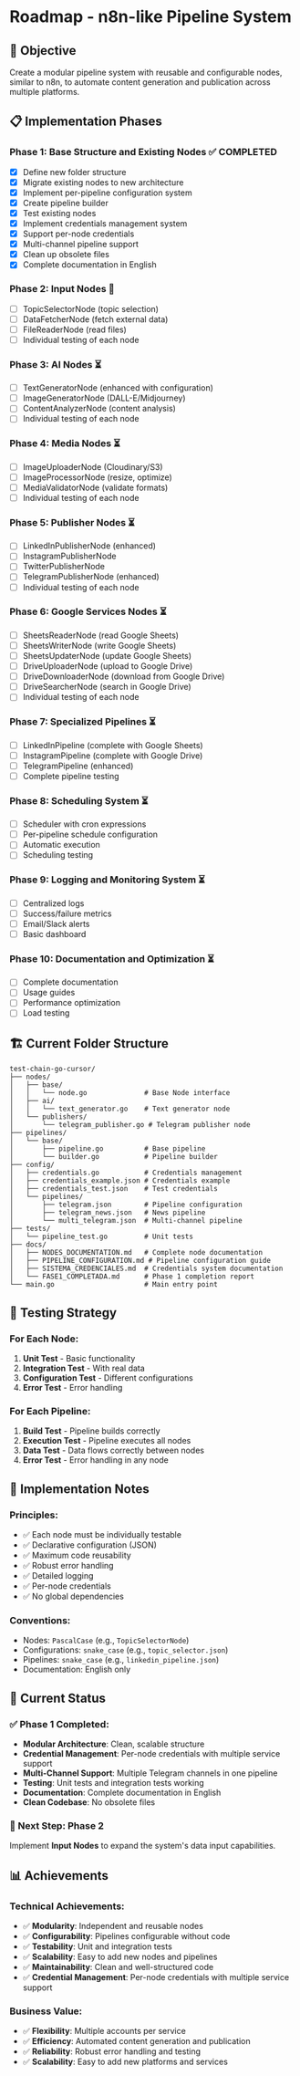 # Roadmap - n8n-like Pipeline System

## 🎯 Objective
Create a modular pipeline system with reusable and configurable nodes, similar to n8n, to automate content generation and publication across multiple platforms.

## 📋 Implementation Phases

### Phase 1: Base Structure and Existing Nodes ✅ COMPLETED
- [x] Define new folder structure
- [x] Migrate existing nodes to new architecture
- [x] Implement per-pipeline configuration system
- [x] Create pipeline builder
- [x] Test existing nodes
- [x] Implement credentials management system
- [x] Support per-node credentials
- [x] Multi-channel pipeline support
- [x] Clean up obsolete files
- [x] Complete documentation in English

### Phase 2: Input Nodes 🔄
- [ ] TopicSelectorNode (topic selection)
- [ ] DataFetcherNode (fetch external data)
- [ ] FileReaderNode (read files)
- [ ] Individual testing of each node

### Phase 3: AI Nodes ⏳
- [ ] TextGeneratorNode (enhanced with configuration)
- [ ] ImageGeneratorNode (DALL-E/Midjourney)
- [ ] ContentAnalyzerNode (content analysis)
- [ ] Individual testing of each node

### Phase 4: Media Nodes ⏳
- [ ] ImageUploaderNode (Cloudinary/S3)
- [ ] ImageProcessorNode (resize, optimize)
- [ ] MediaValidatorNode (validate formats)
- [ ] Individual testing of each node

### Phase 5: Publisher Nodes ⏳
- [ ] LinkedInPublisherNode (enhanced)
- [ ] InstagramPublisherNode
- [ ] TwitterPublisherNode
- [ ] TelegramPublisherNode (enhanced)
- [ ] Individual testing of each node

### Phase 6: Google Services Nodes ⏳
- [ ] SheetsReaderNode (read Google Sheets)
- [ ] SheetsWriterNode (write Google Sheets)
- [ ] SheetsUpdaterNode (update Google Sheets)
- [ ] DriveUploaderNode (upload to Google Drive)
- [ ] DriveDownloaderNode (download from Google Drive)
- [ ] DriveSearcherNode (search in Google Drive)
- [ ] Individual testing of each node

### Phase 7: Specialized Pipelines ⏳
- [ ] LinkedInPipeline (complete with Google Sheets)
- [ ] InstagramPipeline (complete with Google Drive)
- [ ] TelegramPipeline (enhanced)
- [ ] Complete pipeline testing

### Phase 8: Scheduling System ⏳
- [ ] Scheduler with cron expressions
- [ ] Per-pipeline schedule configuration
- [ ] Automatic execution
- [ ] Scheduling testing

### Phase 9: Logging and Monitoring System ⏳
- [ ] Centralized logs
- [ ] Success/failure metrics
- [ ] Email/Slack alerts
- [ ] Basic dashboard

### Phase 10: Documentation and Optimization ⏳
- [ ] Complete documentation
- [ ] Usage guides
- [ ] Performance optimization
- [ ] Load testing

## 🏗️ Current Folder Structure

```
test-chain-go-cursor/
├── nodes/
│   ├── base/
│   │   └── node.go              # Base Node interface
│   ├── ai/
│   │   └── text_generator.go    # Text generator node
│   └── publishers/
│       └── telegram_publisher.go # Telegram publisher node
├── pipelines/
│   └── base/
│       ├── pipeline.go          # Base pipeline
│       └── builder.go           # Pipeline builder
├── config/
│   ├── credentials.go           # Credentials management
│   ├── credentials_example.json # Credentials example
│   ├── credentials_test.json    # Test credentials
│   └── pipelines/
│       ├── telegram.json        # Pipeline configuration
│       ├── telegram_news.json   # News pipeline
│       └── multi_telegram.json  # Multi-channel pipeline
├── tests/
│   └── pipeline_test.go         # Unit tests
├── docs/
│   ├── NODES_DOCUMENTATION.md   # Complete node documentation
│   ├── PIPELINE_CONFIGURATION.md # Pipeline configuration guide
│   ├── SISTEMA_CREDENCIALES.md  # Credentials system documentation
│   └── FASE1_COMPLETADA.md      # Phase 1 completion report
└── main.go                      # Main entry point
```

## 🧪 Testing Strategy

### For Each Node:
1. **Unit Test** - Basic functionality
2. **Integration Test** - With real data
3. **Configuration Test** - Different configurations
4. **Error Test** - Error handling

### For Each Pipeline:
1. **Build Test** - Pipeline builds correctly
2. **Execution Test** - Pipeline executes all nodes
3. **Data Test** - Data flows correctly between nodes
4. **Error Test** - Error handling in any node

## 📝 Implementation Notes

### Principles:
- ✅ Each node must be individually testable
- ✅ Declarative configuration (JSON)
- ✅ Maximum code reusability
- ✅ Robust error handling
- ✅ Detailed logging
- ✅ Per-node credentials
- ✅ No global dependencies

### Conventions:
- Nodes: `PascalCase` (e.g., `TopicSelectorNode`)
- Configurations: `snake_case` (e.g., `topic_selector.json`)
- Pipelines: `snake_case` (e.g., `linkedin_pipeline.json`)
- Documentation: English only

## 🚀 Current Status

### ✅ Phase 1 Completed:
- **Modular Architecture**: Clean, scalable structure
- **Credential Management**: Per-node credentials with multiple service support
- **Multi-Channel Support**: Multiple Telegram channels in one pipeline
- **Testing**: Unit tests and integration tests working
- **Documentation**: Complete documentation in English
- **Clean Codebase**: No obsolete files

### 🔄 Next Step: Phase 2
Implement **Input Nodes** to expand the system's data input capabilities.

## 📊 Achievements

### Technical Achievements:
- ✅ **Modularity**: Independent and reusable nodes
- ✅ **Configurability**: Pipelines configurable without code
- ✅ **Testability**: Unit and integration tests
- ✅ **Scalability**: Easy to add new nodes and pipelines
- ✅ **Maintainability**: Clean and well-structured code
- ✅ **Credential Management**: Per-node credentials with multiple service support

### Business Value:
- ✅ **Flexibility**: Multiple accounts per service
- ✅ **Efficiency**: Automated content generation and publication
- ✅ **Reliability**: Robust error handling and testing
- ✅ **Scalability**: Easy to add new platforms and services 